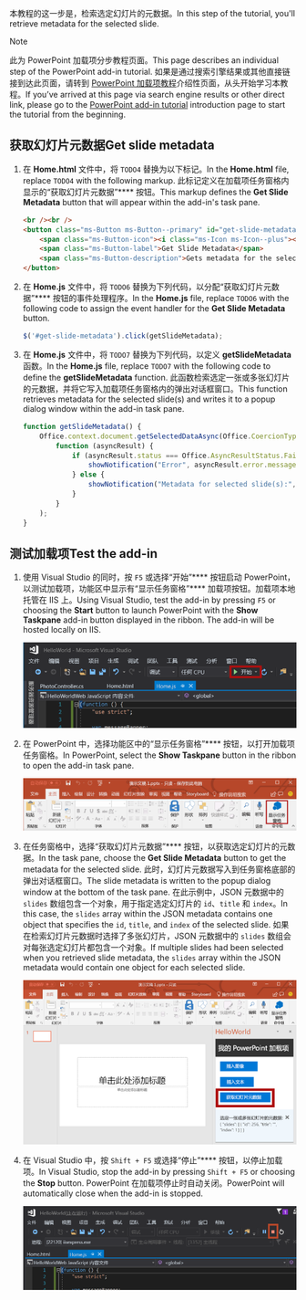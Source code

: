 <span data-ttu-id="d9ae1-101">本教程的这一步是，检索选定幻灯片的元数据。</span><span class="sxs-lookup"><span data-stu-id="d9ae1-101">In this step of the tutorial, you'll retrieve metadata for the selected slide.</span></span>

> [!NOTE]
> <span data-ttu-id="d9ae1-102">此为 PowerPoint 加载项分步教程页面。</span><span class="sxs-lookup"><span data-stu-id="d9ae1-102">This page describes an individual step of the PowerPoint add-in tutorial.</span></span> <span data-ttu-id="d9ae1-103">如果是通过搜索引擎结果或其他直接链接到达此页面，请转到 [PowerPoint 加载项教程](../tutorials/powerpoint-tutorial.yml)介绍性页面，从头开始学习本教程。</span><span class="sxs-lookup"><span data-stu-id="d9ae1-103">If you’ve arrived at this page via search engine results or other direct link, please go to the [PowerPoint add-in tutorial](../tutorials/powerpoint-tutorial.yml) introduction page to start the tutorial from the beginning.</span></span>

## <a name="get-slide-metadata"></a><span data-ttu-id="d9ae1-104">获取幻灯片元数据</span><span class="sxs-lookup"><span data-stu-id="d9ae1-104">Get slide metadata</span></span>

1. <span data-ttu-id="d9ae1-105">在 **Home.html** 文件中，将 `TODO4` 替换为以下标记。</span><span class="sxs-lookup"><span data-stu-id="d9ae1-105">In the **Home.html** file, replace `TODO4` with the following markup.</span></span> <span data-ttu-id="d9ae1-106">此标记定义在加载项任务窗格内显示的“获取幻灯片元数据”**** 按钮。</span><span class="sxs-lookup"><span data-stu-id="d9ae1-106">This markup defines the **Get Slide Metadata** button that will appear within the add-in's task pane.</span></span>

    ```html
    <br /><br />
    <button class="ms-Button ms-Button--primary" id="get-slide-metadata">
        <span class="ms-Button-icon"><i class="ms-Icon ms-Icon--plus"></i></span>
        <span class="ms-Button-label">Get Slide Metadata</span>
        <span class="ms-Button-description">Gets metadata for the selected slide(s).</span>
    </button>
    ```

2. <span data-ttu-id="d9ae1-107">在 **Home.js** 文件中，将 `TODO6` 替换为下列代码，以分配“获取幻灯片元数据”**** 按钮的事件处理程序。</span><span class="sxs-lookup"><span data-stu-id="d9ae1-107">In the **Home.js** file, replace `TODO6` with the following code to assign the event handler for the **Get Slide Metadata** button.</span></span>

    ```js
    $('#get-slide-metadata').click(getSlideMetadata);
    ```

3. <span data-ttu-id="d9ae1-108">在 **Home.js** 文件中，将 `TODO7` 替换为下列代码，以定义 **getSlideMetadata** 函数。</span><span class="sxs-lookup"><span data-stu-id="d9ae1-108">In the **Home.js** file, replace `TODO7` with the following code to define the **getSlideMetadata** function.</span></span> <span data-ttu-id="d9ae1-109">此函数检索选定一张或多张幻灯片的元数据，并将它写入加载项任务窗格内的弹出对话框窗口。</span><span class="sxs-lookup"><span data-stu-id="d9ae1-109">This function retrieves metadata for the selected slide(s) and writes it to a popup dialog window within the add-in task pane.</span></span>

    ```js
    function getSlideMetadata() {
        Office.context.document.getSelectedDataAsync(Office.CoercionType.SlideRange,
            function (asyncResult) {
                if (asyncResult.status === Office.AsyncResultStatus.Failed) {
                    showNotification("Error", asyncResult.error.message);
                } else {
                    showNotification("Metadata for selected slide(s):", JSON.stringify(asyncResult.value), null, 2);
                }
            }
        );
    }
    ```

## <a name="test-the-add-in"></a><span data-ttu-id="d9ae1-110">测试加载项</span><span class="sxs-lookup"><span data-stu-id="d9ae1-110">Test the add-in</span></span>

1. <span data-ttu-id="d9ae1-p104">使用 Visual Studio 的同时，按 `F5` 或选择“开始”**** 按钮启动 PowerPoint，以测试加载项，功能区中显示有“显示任务窗格”**** 加载项按钮。加载项本地托管在 IIS 上。</span><span class="sxs-lookup"><span data-stu-id="d9ae1-p104">Using Visual Studio, test the add-in by pressing `F5` or choosing the **Start** button to launch PowerPoint with the **Show Taskpane** add-in button displayed in the ribbon. The add-in will be hosted locally on IIS.</span></span>

    ![突出显示“开始”按钮的 Visual Studio 屏幕截图](../images/powerpoint-tutorial-start.png)

2. <span data-ttu-id="d9ae1-114">在 PowerPoint 中，选择功能区中的“显示任务窗格”**** 按钮，以打开加载项任务窗格。</span><span class="sxs-lookup"><span data-stu-id="d9ae1-114">In PowerPoint, select the **Show Taskpane** button in the ribbon to open the add-in task pane.</span></span>

    ![“开始”功能区中突出显示“显示任务窗格”按钮的 Visual Studio 屏幕截图](../images/powerpoint-tutorial-show-taskpane-button.png)

3. <span data-ttu-id="d9ae1-116">在任务窗格中，选择“获取幻灯片元数据”**** 按钮，以获取选定幻灯片的元数据。</span><span class="sxs-lookup"><span data-stu-id="d9ae1-116">In the task pane, choose the **Get Slide Metadata** button to get the metadata for the selected slide.</span></span> <span data-ttu-id="d9ae1-117">此时，幻灯片元数据写入到任务窗格底部的弹出对话框窗口。</span><span class="sxs-lookup"><span data-stu-id="d9ae1-117">The slide metadata is written to the popup dialog window at the bottom of the task pane.</span></span> <span data-ttu-id="d9ae1-118">在此示例中，JSON 元数据中的 `slides` 数组包含一个对象，用于指定选定幻灯片的 `id`、`title` 和 `index`。</span><span class="sxs-lookup"><span data-stu-id="d9ae1-118">In this case, the `slides` array within the JSON metadata contains one object that specifies the `id`, `title`, and `index` of the selected slide.</span></span> <span data-ttu-id="d9ae1-119">如果在检索幻灯片元数据时选择了多张幻灯片，JSON 元数据中的 `slides` 数组会对每张选定幻灯片都包含一个对象。</span><span class="sxs-lookup"><span data-stu-id="d9ae1-119">If multiple slides had been selected when you retrieved slide metadata, the `slides` array within the JSON metadata would contain one object for each selected slide.</span></span>

    ![突出显示“获取幻灯片元数据”按钮的 PowerPoint 加载项屏幕截图](../images/powerpoint-tutorial-get-slide-metadata.png)

4. <span data-ttu-id="d9ae1-121">在 Visual Studio 中，按 `Shift + F5` 或选择“停止”**** 按钮，以停止加载项。</span><span class="sxs-lookup"><span data-stu-id="d9ae1-121">In Visual Studio, stop the add-in by pressing `Shift + F5` or choosing the **Stop** button.</span></span> <span data-ttu-id="d9ae1-122">PowerPoint 在加载项停止时自动关闭。</span><span class="sxs-lookup"><span data-stu-id="d9ae1-122">PowerPoint will automatically close when the add-in is stopped.</span></span>

    ![突出显示“停止”按钮的 Visual Studio 屏幕截图](../images/powerpoint-tutorial-stop.png)

